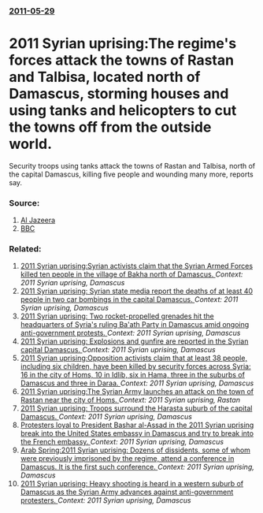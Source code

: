 ### [2011-05-29](/news/2011/05/29/index.md)

# 2011 Syrian uprising:The regime's forces attack the towns of Rastan and Talbisa, located north of Damascus, storming houses and using tanks and helicopters to cut the towns off from the outside world. 

Security troops using tanks attack the towns of Rastan and Talbisa, north of the capital Damascus, killing five people and wounding many more, reports say.


### Source:

1. [Al Jazeera](http://english.aljazeera.net/news/middleeast/2011/05/201152818244563547.html)
2. [BBC](http://www.bbc.co.uk/news/world-middle-east-13588924)

### Related:

1. [2011 Syrian uprising:Syrian activists claim that the Syrian Armed Forces killed ten people in the village of Bakha north of Damascus. ](/news/2012/04/28/2011-syrian-uprising-psyrian-activists-claim-that-the-syrian-armed-forces-killed-ten-people-in-the-village-of-bakha-north-of-damascus.md) _Context: 2011 Syrian uprising, Damascus_
2. [2011 Syrian uprising: Syrian state media report the deaths of at least 40 people in two car bombings in the capital Damascus. ](/news/2011/12/23/2011-syrian-uprising-syrian-state-media-report-the-deaths-of-at-least-40-people-in-two-car-bombings-in-the-capital-damascus.md) _Context: 2011 Syrian uprising, Damascus_
3. [2011 Syrian uprising: Two rocket-propelled grenades hit the headquarters of Syria's ruling Ba'ath Party in Damascus amid ongoing anti-government protests. ](/news/2011/11/20/2011-syrian-uprising-two-rocket-propelled-grenades-hit-the-headquarters-of-syria-s-ruling-ba-ath-party-in-damascus-amid-ongoing-anti-govern.md) _Context: 2011 Syrian uprising, Damascus_
4. [2011 Syrian uprising: Explosions and gunfire are reported in the Syrian capital Damascus. ](/news/2011/11/17/2011-syrian-uprising-explosions-and-gunfire-are-reported-in-the-syrian-capital-damascus.md) _Context: 2011 Syrian uprising, Damascus_
5. [2011 Syrian uprising:Opposition activists claim that at least 38 people, including six children, have been killed by security forces across Syria:  16 in the city of Homs, 10 in Idlib, six in Hama, three in the suburbs of Damascus and three in Daraa. ](/news/2011/11/10/2011-syrian-uprising-popposition-activists-claim-that-at-least-38-people-including-six-children-have-been-killed-by-security-forces-across.md) _Context: 2011 Syrian uprising, Damascus_
6. [2011 Syrian uprising:The Syrian Army launches an attack on the town of Rastan near the city of Homs. ](/news/2011/09/27/2011-syrian-uprising-pthe-syrian-army-launches-an-attack-on-the-town-of-rastan-near-the-city-of-homs.md) _Context: 2011 Syrian uprising, Rastan_
7. [2011 Syrian uprising: Troops surround the Harasta suburb of the capital Damascus. ](/news/2011/07/20/2011-syrian-uprising-troops-surround-the-harasta-suburb-of-the-capital-damascus.md) _Context: 2011 Syrian uprising, Damascus_
8. [Protesters loyal to President Bashar al-Assad in the 2011 Syrian uprising break into the United States embassy in Damascus and try to break into the French embassy. ](/news/2011/07/11/protesters-loyal-to-president-bashar-al-assad-in-the-2011-syrian-uprising-break-into-the-united-states-embassy-in-damascus-and-try-to-break.md) _Context: 2011 Syrian uprising, Damascus_
9. [Arab Spring:2011 Syrian uprising: Dozens of dissidents, some of whom were previously imprisoned by the regime, attend a conference in Damascus. It is the first such conference. ](/news/2011/06/27/arab-spring-p2011-syrian-uprising-pdozens-of-dissidents-some-of-whom-were-previously-imprisoned-by-the-regime-attend-a-conference-in-dama.md) _Context: 2011 Syrian uprising, Damascus_
10. [2011 Syrian uprising: Heavy shooting is heard in a western suburb of Damascus as the Syrian Army advances against anti-government protesters. ](/news/2011/05/9/2011-syrian-uprising-heavy-shooting-is-heard-in-a-western-suburb-of-damascus-as-the-syrian-army-advances-against-anti-government-protesters.md) _Context: 2011 Syrian uprising, Damascus_
